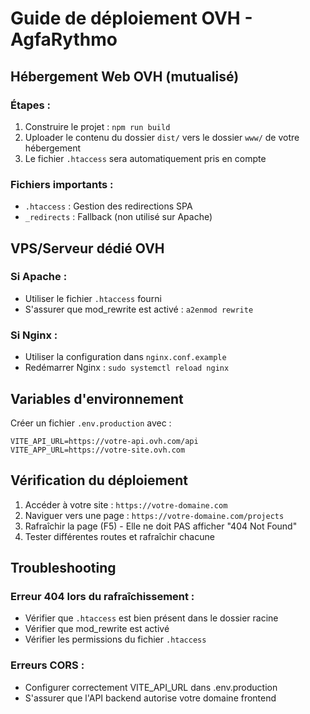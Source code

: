 # Guide de déploiement OVH - AgfaRythmo

## Hébergement Web OVH (mutualisé)

### Étapes :
1. Construire le projet : `npm run build`
2. Uploader le contenu du dossier `dist/` vers le dossier `www/` de votre hébergement
3. Le fichier `.htaccess` sera automatiquement pris en compte

### Fichiers importants :
- `.htaccess` : Gestion des redirections SPA
- `_redirects` : Fallback (non utilisé sur Apache)

## VPS/Serveur dédié OVH

### Si Apache :
- Utiliser le fichier `.htaccess` fourni
- S'assurer que mod_rewrite est activé : `a2enmod rewrite`

### Si Nginx :
- Utiliser la configuration dans `nginx.conf.example`
- Redémarrer Nginx : `sudo systemctl reload nginx`

## Variables d'environnement

Créer un fichier `.env.production` avec :
```
VITE_API_URL=https://votre-api.ovh.com/api
VITE_APP_URL=https://votre-site.ovh.com
```

## Vérification du déploiement

1. Accéder à votre site : `https://votre-domaine.com`
2. Naviguer vers une page : `https://votre-domaine.com/projects`
3. Rafraîchir la page (F5) - Elle ne doit PAS afficher "404 Not Found"
4. Tester différentes routes et rafraîchir chacune

## Troubleshooting

### Erreur 404 lors du rafraîchissement :
- Vérifier que `.htaccess` est bien présent dans le dossier racine
- Vérifier que mod_rewrite est activé
- Vérifier les permissions du fichier `.htaccess`

### Erreurs CORS :
- Configurer correctement VITE_API_URL dans .env.production
- S'assurer que l'API backend autorise votre domaine frontend